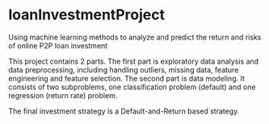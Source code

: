 # loanInvestmentProject
Using machine learning methods to analyze and predict the return and risks of online P2P loan investment


This project contains 2 parts.
The first part is exploratory data analysis and data preprocessing, including handling outliers, missing data, feature engineering and feature selection.
The second part is data modeling. It consists of two subproblems, one classification problem (default) and one regression (return rate) problem. 

The final investment strategy is  a Default-and-Return based strategy.
